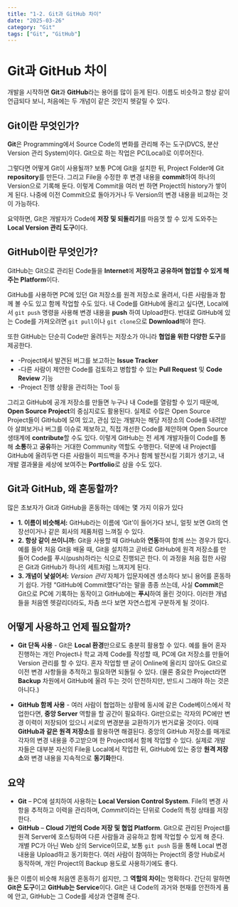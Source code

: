```yaml
---
title: "1-2. Git과 GitHub 차이"
date: "2025-03-26"
category: "Git"
tags: ["Git", "GitHub"]
---
```


# Git과 GitHub 차이

개발을 시작하면 **Git**과 **GitHub**라는 용어를 많이 듣게 된다. 이름도 비슷하고 항상 같이 언급되다 보니, 처음에는 두 개념이 같은 것인지 헷갈릴 수 있다.

## Git이란 무엇인가?

**Git**은 Programming에서 Source Code의 변화를 관리해 주는 도구(DVCS, 분산 Version 관리 System)이다. Git으로 하는 작업은 PC(Local)로 이루어진다.

그렇다면 어떻게 Git이 사용될까? 보통 PC에 Git을 설치한 뒤, Project Folder에 Git **repository**를 만든다.
그리고 File을 수정한 후 변경 내용을 **commit**하여 하나의 Version으로 기록해 둔다. 이렇게 Commit을 여러 번 하면 Project의 history가 쌓이게 된다. 나중에 이전 Commit으로 돌아가거나 두 Version의 변경 내용을 비교하는 것이 가능하다.

요약하면, Git은 개발자가 Code에 **저장 및 되돌리기**를 마음껏 할 수 있게 도와주는 **Local Version 관리 도구**이다.

## GitHub이란 무엇인가?

GitHub는 Git으로 관리된 Code들을 **Internet**에 **저장하고 공유하며 협업할 수 있게 해주는 Platform**이다.

GitHub를 사용하면 PC에 있던 Git 저장소를 원격 저장소로 올려서, 다른 사람들과 함께 볼 수도 있고 함께 작업할 수도 있다.
내 Code를 GitHub에 올리고 싶다면, Local에서 `git push` 명령을 사용해 변경 내용을 **push** 하여 Upload한다. 반대로 GitHub에 있는 Code를 가져오려면 `git pull`이나 `git clone`으로 **Download**해야 한다.

또한 GitHub는 단순히 Code만 올려두는 저장소가 아니라 **협업을 위한 다양한 도구**를 제공한다.

- -Project에서 발견된 버그를 보고하는 **Issue Tracker**
- -다른 사람이 제안한 Code를 검토하고 병합할 수 있는 **Pull Request** 및 **Code Review** 기능
- -Project 진행 상황을 관리하는 Tool 등

그리고 GitHub에 공개 저장소를 만들면 누구나 내 Code를 열람할 수 있기 때문에, **Open Source Project**의 중심지로도 활용된다. 실제로 수많은 Open Source Project들이 GitHub에 모여 있고, 관심 있는 개발자는 해당 저장소의 Code를 내려받아 살펴보거나 버그를 이슈로 제보하고, 직접 개선한 Code를 제안하며 Open Source 생태계에 **contribute**할 수도 있다.
이렇게 GitHub는 전 세계 개발자들이 Code를 통해 **소통**하고 **공유**하는 거대한 Community 역할도 수행한다. 덕분에 내 Project를 GitHub에 올려두면 다른 사람들이 피드백을 주거나 함께 발전시킬 기회가 생기고, 내 개발 결과물을 세상에 보여주는 **Portfolio**로 삼을 수도 있다.

## Git과 GitHub, 왜 혼동할까?

많은 초보자가 Git과 GitHub을 혼동하는 데에는 몇 가지 이유가 있다

- **1. 이름이 비슷해서:** GitHub라는 이름에 ‘Git’이 들어가다 보니, 얼핏 보면 Git의 연장선이거나 같은 회사의 제품처럼 느껴질 수 있다.
- **2. 항상 같이 쓰이니까:** Git을 사용할 때 GitHub와 **연동**하여 함께 쓰는 경우가 많다. 예를 들어 처음 Git을 배울 때, Git을 설치하고 곧바로 GitHub에 원격 저장소를 만들어 Code를 푸시(push)하라는 식으로 진행되곤 한다. 이 과정을 처음 접한 사람은 Git과 GitHub가 하나의 세트처럼 느껴지게 된다.
- **3. 개념이 낯설어서:** _Version 관리_ 자체가 입문자에겐 생소하다 보니 용어를 혼동하기 쉽다. 가령 “GitHub에 Commit했다”라는 말을 종종 쓰는데, 사실 **Commit**은 Git으로 PC에 기록하는 동작이고 GitHub에는 **푸시**하여 올린 것이다. 이러한 개념들을 처음엔 헷갈리더라도, 차츰 쓰다 보면 자연스럽게 구분하게 될 것이다.

## 어떻게 사용하고 언제 필요할까?

- **Git 단독 사용** - Git은 **Local 환경**만으로도 충분히 활용할 수 있다. 예를 들어 혼자 진행하는 개인 Project나 학교 과제 Code를 작성할 때, PC에 Git 저장소를 만들어 Version 관리를 할 수 있다. 혼자 작업할 땐 굳이 Online에 올리지 않아도 Git으로 이전 변경 사항들을 추적하고 필요하면 되돌릴 수 있다. (물론 중요한 Project라면 **Backup** 차원에서 GitHub에 올려 두는 것이 안전하지만, 반드시 그래야 하는 것은 아니다.)

- **GitHub 함께 사용** - 여러 사람이 협업하는 상황에 동시에 같은 Code베이스에서 작업한다면, **중앙 Server** 역할을 할 공간이 필요하다. Git만으로는 각자의 PC에만 변경 이력이 저장되어 있으니 서로의 변경분을 교환하기가 번거로울 것이다. 이때 **GitHub과 같은 원격 저장소**를 활용하면 해결된다. 중앙의 GitHub 저장소를 매개로 각자의 변경 내용을 주고받으며 한 Project에서 함께 작업할 수 있다. 실제로 개발자들은 대부분 자신의 File을 Local에서 작업한 뒤, GitHub에 있는 중앙 **원격 저장소**와 변경 내용을 지속적으로 **동기화**한다.

## 요약

- **Git** – PC에 설치하여 사용하는 **Local Version Control System**. File의 변경 사항을 추적하고 이력을 관리하며, *Commit*이라는 단위로 Code의 특정 상태를 저장한다.
- **GitHub** – **Cloud 기반의 Code 저장 및 협업 Platform**. Git으로 관리된 Project를 원격 Server에 호스팅하여 다른 사람들과 공유하고 함께 작업할 수 있게 해 준다. 개별 PC가 아닌 Web 상의 Service이므로, 보통 `git push` 등을 통해 Local 변경 내용을 Upload하고 동기화한다. 여러 사람이 참여하는 Project의 중앙 Hub로서 동작하며, 개인 Project의 Backup 용도로 사용하기에도 좋다.

둘은 이름이 비슷해 처음엔 혼동하기 쉽지만, 그 **역할의 차이**는 명확하다. 간단히 말하면 **Git은 도구**이고 **GitHub는 Service**이다. Git은 내 Code의 과거와 현재를 안전하게 품에 안고, GitHub는 그 Code를 세상과 연결해 준다.
